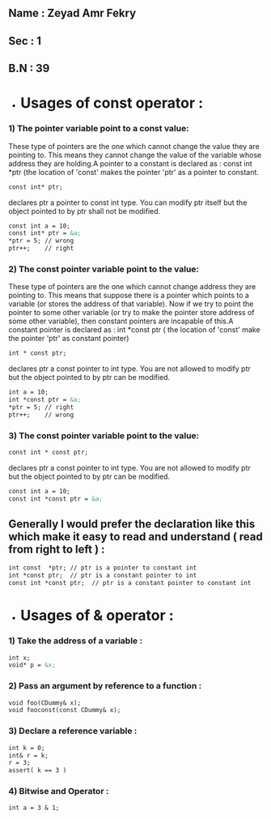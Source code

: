 ## Name : Zeyad Amr Fekry

## Sec : 1

## B.N : 39

- # Usages of **const** operator :

### 1) The pointer variable point to a const value:

These type of pointers are the one which cannot change the value they are pointing to. This means they cannot change the value of the variable whose address they are holding.A pointer to a constant is declared as : const int *ptr (the location of 'const' makes the pointer 'ptr' as a pointer to constant.

```markdown
const int* ptr; 
```
declares ptr a pointer to const int type. You can modify ptr itself but the object pointed to by ptr shall not be modified.

```markdown
const int a = 10;
const int* ptr = &a;  
*ptr = 5; // wrong
ptr++;    // right 
```
    
### 2) The const pointer variable point to the value:
These type of pointers are the one which cannot change address they are pointing to. This means that suppose there is a pointer which points to a variable (or stores the address of that variable). Now if we try to point the pointer to some other variable (or try to make the pointer store address of some other variable), then constant pointers are incapable of this.A constant pointer is declared as : int *const ptr ( the location of 'const' make the pointer 'ptr' as constant pointer)


```markdown
int * const ptr;  
```
declares ptr a const pointer to int type. You are not allowed to modify ptr but the object pointed to by ptr can be modified.
```markdown
int a = 10;
int *const ptr = &a;  
*ptr = 5; // right
ptr++;    // wrong 
```


   
### 3) The const pointer variable point to the value:
```markdown
const int * const ptr;  
```
declares ptr a const pointer to int type. You are not allowed to modify ptr but the object pointed to by ptr can be modified.
```markdown
const int a = 10;
const int *const ptr = &a;
```

## Generally I would prefer the declaration like this which make it easy to read and understand ( read from right to left ) :
```markdown
int const  *ptr; // ptr is a pointer to constant int 
int *const ptr;  // ptr is a constant pointer to int
const int *const ptr;  // ptr is a constant pointer to constant int 
```

- # Usages of **&** operator :

### 1) Take the address of a variable :
       
```markdown
int x;
void* p = &x;  
```

### 2) Pass an argument by reference to a function  :
       
```markdown
void foo(CDummy& x);
void fooconst(const CDummy& x); 
```

### 3) Declare a reference variable :
       
```markdown
int k = 0;
int& r = k;
r = 3;
assert( k == 3 )  
```

### 4) Bitwise and Operator :
       
```markdown
int a = 3 & 1;  
```
        